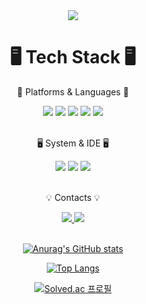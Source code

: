 <div align=center>
        <img src="https://capsule-render.vercel.app/api?type=transparent&text=[jiyeooon's%20Github]&animation=twinkling&fontSize=70&fontColor=4B4B77" />
</div>

<div align=center>
        <h1>🖥️ Tech Stack 🖥️</h1>
        <p>📖 Platforms & Languages 📖</p>
</div>

<div align="center">
        <img src="https://img.shields.io/badge/java-007396?style=for-the-badge&logo=OpenJDK&logoColor=white"> 
        <img src="https://img.shields.io/badge/Android-34A853?style=for-the-badge&logo=android&logoColor=white" />
        <img src="https://img.shields.io/badge/HTML5-E34F26?style=for-the-badge&logo=html5&logoColor=white" />
        <img src="https://img.shields.io/badge/CSS3-1572B6?style=for-the-badge&logo=css3&logoColor=white" />
        <img src="https://img.shields.io/badge/JavaScript-F7DF1E?style=for-the-badge&logo=JavaScript&logoColor=white" />
</div>

<br>

<div align=center>
        <p>🖥️ System & IDE 🖥️</p>
</div>
<div align="center">
        <img src="https://img.shields.io/badge/Android%20Studio-3DDC84?style=for-the-badge&logo=androidstudio&logoColor=white" />
        <img src="https://img.shields.io/badge/Eclipse-2C2255?style=for-the-badge&logo=eclipse&logoColor=white" />
        <img src="https://img.shields.io/badge/Xcode-007ACC?style=for-the-badge&logo=Xcode&logoColor=white" />
        
        
</div>

<br>

<div align=center>
        <p>💡 Contacts 💡</p>
</div>

<div align=center>
        <a href="mailto:jiyeooon27@naver.com">
                <img src="https://img.shields.io/badge/Naver%20mail-30B980?style=flat&logo=naver&logoColor=white" />
        <a href="https://www.instagram.com/ji_yeoxn/">
                <img src="https://img.shields.io/badge/Instagram-E4405F?style=flat&logo=instagram&logoColor=white" />
        </a>
</div>
                
<br>

<div align="center">

[![Anurag's GitHub stats](https://github-readme-stats.vercel.app/api?username=jiyeooon)](https://github.com/jiyeooon?tab=repositories)

[![Top Langs](https://github-readme-stats.vercel.app/api/top-langs/?username=jiyeooon)](https://github.com/jiyeooon?tab=repositories)

[![Solved.ac 프로필](http://mazassumnida.wtf/api/v2/generate_badge?boj=jiyeooon)](https://solved.ac/wldus27)

</div>
